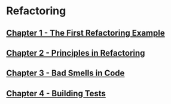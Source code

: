 # Refactoring 


## [Chapter 1 - The First Refactoring Example](ch01-a-first-example/README.md)


## [Chapter 2 - Principles in Refactoring](doc/README_chap_2.md)


## [Chapter 3 - Bad Smells in Code](doc/README_chap_3.md) 

## [Chapter 4 - Building Tests](doc/README_chap_4.md)